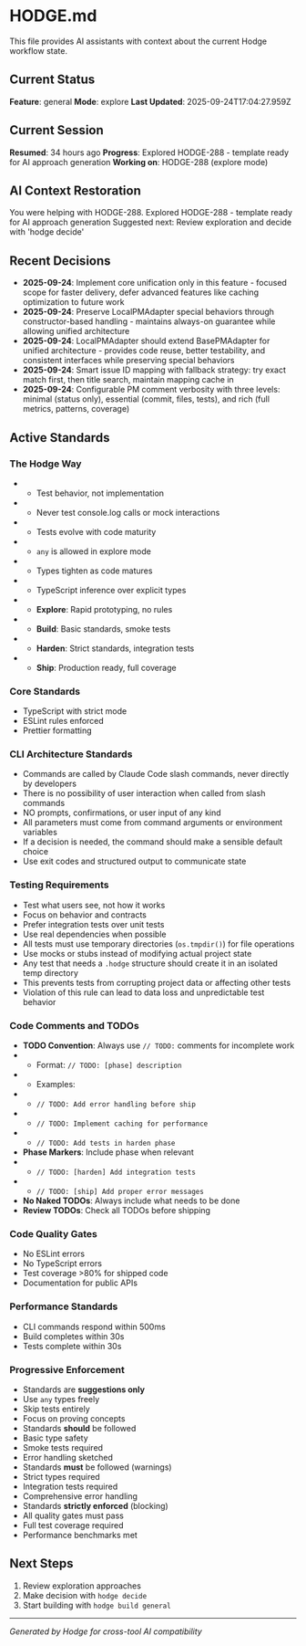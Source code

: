 # HODGE.md

This file provides AI assistants with context about the current Hodge workflow state.

## Current Status
**Feature**: general
**Mode**: explore
**Last Updated**: 2025-09-24T17:04:27.959Z
## Current Session
**Resumed**: 34 hours ago
**Progress**: Explored HODGE-288 - template ready for AI approach generation
**Working on**: HODGE-288 (explore mode)
## AI Context Restoration
You were helping with HODGE-288. Explored HODGE-288 - template ready for AI approach generation
Suggested next: Review exploration and decide with 'hodge decide'
## Recent Decisions

- **2025-09-24**: Implement core unification only in this feature - focused scope for faster delivery, defer advanced features like caching optimization to future work
- **2025-09-24**: Preserve LocalPMAdapter special behaviors through constructor-based handling - maintains always-on guarantee while allowing unified architecture
- **2025-09-24**: LocalPMAdapter should extend BasePMAdapter for unified architecture - provides code reuse, better testability, and consistent interfaces while preserving special behaviors
- **2025-09-24**: Smart issue ID mapping with fallback strategy: try exact match first, then title search, maintain mapping cache in
- **2025-09-24**: Configurable PM comment verbosity with three levels: minimal (status only), essential (commit, files, tests), and rich (full metrics, patterns, coverage)

## Active Standards

### The Hodge Way
- - Test behavior, not implementation
- - Never test console.log calls or mock interactions
- - Tests evolve with code maturity
- - `any` is allowed in explore mode
- - Types tighten as code matures
- - TypeScript inference over explicit types
- - **Explore**: Rapid prototyping, no rules
- - **Build**: Basic standards, smoke tests
- - **Harden**: Strict standards, integration tests
- - **Ship**: Production ready, full coverage

### Core Standards
- TypeScript with strict mode
- ESLint rules enforced
- Prettier formatting

### CLI Architecture Standards
- Commands are called by Claude Code slash commands, never directly by developers
- There is no possibility of user interaction when called from slash commands
- NO prompts, confirmations, or user input of any kind
- All parameters must come from command arguments or environment variables
- If a decision is needed, the command should make a sensible default choice
- Use exit codes and structured output to communicate state

### Testing Requirements
- Test what users see, not how it works
- Focus on behavior and contracts
- Prefer integration tests over unit tests
- Use real dependencies when possible
- All tests must use temporary directories (`os.tmpdir()`) for file operations
- Use mocks or stubs instead of modifying actual project state
- Any test that needs a `.hodge` structure should create it in an isolated temp directory
- This prevents tests from corrupting project data or affecting other tests
- Violation of this rule can lead to data loss and unpredictable test behavior

### Code Comments and TODOs
- **TODO Convention**: Always use `// TODO:` comments for incomplete work
- - Format: `// TODO: [phase] description`
- - Examples:
- - `// TODO: Add error handling before ship`
- - `// TODO: Implement caching for performance`
- - `// TODO: Add tests in harden phase`
- **Phase Markers**: Include phase when relevant
- - `// TODO: [harden] Add integration tests`
- - `// TODO: [ship] Add proper error messages`
- **No Naked TODOs**: Always include what needs to be done
- **Review TODOs**: Check all TODOs before shipping

### Code Quality Gates
- No ESLint errors
- No TypeScript errors
- Test coverage >80% for shipped code
- Documentation for public APIs

### Performance Standards
- CLI commands respond within 500ms
- Build completes within 30s
- Tests complete within 30s

### Progressive Enforcement
- Standards are **suggestions only**
- Use `any` types freely
- Skip tests entirely
- Focus on proving concepts
- Standards **should** be followed
- Basic type safety
- Smoke tests required
- Error handling sketched
- Standards **must** be followed (warnings)
- Strict types required
- Integration tests required
- Comprehensive error handling
- Standards **strictly enforced** (blocking)
- All quality gates must pass
- Full test coverage required
- Performance benchmarks met

## Next Steps

1. Review exploration approaches
2. Make decision with `hodge decide`
3. Start building with `hodge build general`


---
_Generated by Hodge for cross-tool AI compatibility_